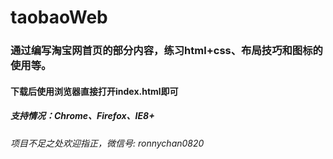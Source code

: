 # taobaoWeb
### 通过编写淘宝网首页的部分内容，练习html+css、布局技巧和图标的使用等。

#### 下载后使用浏览器直接打开index.html即可
##### 支持情况：Chrome、Firefox、IE8+


###### 项目不足之处欢迎指正，微信号: ronnychan0820
